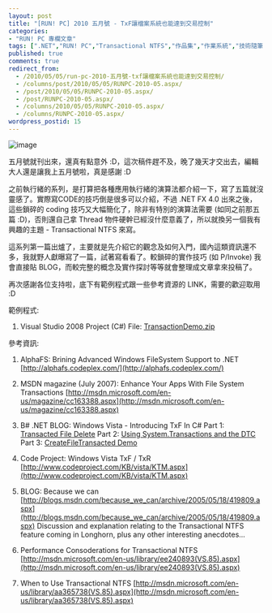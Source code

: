 ```yaml
---
layout: post
title: "[RUN! PC] 2010 五月號 - TxF讓檔案系統也能達到交易控制"
categories:
- "RUN! PC 專欄文章"
tags: [".NET","RUN! PC","Transactional NTFS","作品集","作業系統","技術隨筆","物件導向"]
published: true
comments: true
redirect_from:
  - /2010/05/05/run-pc-2010-五月號-txf讓檔案系統也能達到交易控制/
  - /columns/post/2010/05/05/RUNPC-2010-05.aspx/
  - /post/2010/05/05/RUNPC-2010-05.aspx/
  - /post/RUNPC-2010-05.aspx/
  - /columns/2010/05/05/RUNPC-2010-05.aspx/
  - /columns/RUNPC-2010-05.aspx/
wordpress_postid: 15
---
```


![image](/images/2010-05-05-run-pc-2010-may-txf-enables-file-system-transaction-control/image_10.png)

五月號就刊出來，還真有點意外 :D，這次稿件趕不及，晚了幾天才交出去，編輯大人還是讓我上五月號啦，真是感謝 :D

之前執行緒的系列，是打算把各種應用執行緒的演算法都介紹一下，寫了五篇就沒靈感了。實際寫CODE的技巧倒是很多可以介紹，不過 .NET FX 4.0 出來之後，這些鎖碎的 coding 技巧又大幅簡化了，除非有特別的演算法需要 (如同之前那五篇 :D)，否則還自己拿 Thread 物件硬幹已經沒什麼意義了，所以就換另一個我有興趣的主題 - Transactional NTFS 來寫。

這系列第一篇出爐了，主要就是先介紹它的觀念及如何入門，國內這類資訊還不多，我就野人獻曝寫了一篇，試著寫看看了。較鎖碎的實作技巧 (如 P/Invoke) 我會直接貼 BLOG，而較完整的概念及實作探討等等就會整理成文章拿來投稿了。

再次感謝各位支持啦，底下有範例程式跟一些參考資源的 LINK，需要的歡迎取用 :D

範例程式:

1. Visual Studio 2008 Project (C#) File: [TransactionDemo.zip](/wp-content/be-files/TransactionDemo.zip)

參考資訊:

1. AlphaFS: Brining Advanced Windows FileSystem Support to .NET
   [http://alphafs.codeplex.com/](http://alphafs.codeplex.com/)

2. MSDN magazine (July 2007): Enhance Your Apps With File System Transactions
   [http://msdn.microsoft.com/en-us/magazine/cc163388.aspx](http://msdn.microsoft.com/en-us/magazine/cc163388.aspx)

3. B# .NET BLOG: Windows Vista - Introducing TxF In C#
   Part 1: [Transacted File Delete](http://community.bartdesmet.net/blogs/bart/archive/2006/11/05/Windows-Vista-_2D00_-Introducing-TxF-in-C_2300_-_2800_part-1_2900_-_2D00_-Transacted-file-delete.aspx)
   Part 2: [Using System.Transactions and the DTC](http://community.bartdesmet.net/blogs/bart/archive/2006/11/19/Windows-Vista-_2D00_-Introducing-TxF-in-C_2300_-_2800_part-2_2900_-_2D00_-Using-System.Transactions-and-the-DTC.aspx)
   Part 3: [CreateFileTransacted Demo](http://community.bartdesmet.net/blogs/bart/archive/2007/02/21/windows-vista-introducing-txf-in-c-part-3-createfiletransacted-demo.aspx)

4. Code Project: Windows Vista TxF / TxR
   [http://www.codeproject.com/KB/vista/KTM.aspx](http://www.codeproject.com/KB/vista/KTM.aspx)

5. BLOG: Because we can
   [http://blogs.msdn.com/because_we_can/archive/2005/05/18/419809.aspx](http://blogs.msdn.com/because_we_can/archive/2005/05/18/419809.aspx)
   Discussion and explanation relating to the Transactional NTFS feature coming in Longhorn, plus any other interesting anecdotes...

6. Performance Consoderations for Transactional NTFS
   [http://msdn.microsoft.com/en-us/library/ee240893(VS.85).aspx](http://msdn.microsoft.com/en-us/library/ee240893(VS.85).aspx)

7. When to Use Transactional NTFS
   [http://msdn.microsoft.com/en-us/library/aa365738(VS.85).aspx](http://msdn.microsoft.com/en-us/library/aa365738(VS.85).aspx)
